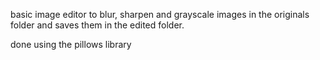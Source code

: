 basic image editor to blur, sharpen and grayscale images in the originals folder and saves them in the edited folder.

done using the pillows library 
